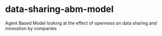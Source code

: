 # data-sharing-abm-model
Agent Based Model looking at the effect of openness on data sharing and innovation by companies
